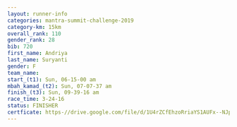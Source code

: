 ```yaml
---
layout: runner-info 
categories: mantra-summit-challenge-2019 
category-km: 15km 
overall_rank: 110
gender_rank: 28
bib: 720
first_name: Andriya
last_name: Suryanti
gender: F
team_name: 
start_(t1): Sun, 06-15-00 am
mbah_kamad_(t2): Sun, 07-07-37 am
finish_(t3): Sun, 09-39-16 am
race_time: 3-24-16
status: FINISHER
certficate: https-//drive.google.com/file/d/1U4rZCfEhzoRriaYS1AUFx--NJphx0YRW/view?usp=sharing
---
```

